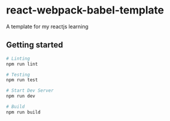 # react-webpack-babel-template

A template for my reactjs learning

## Getting started


``` sh
# Linting
npm run lint

# Testing
npm run test

# Start Dev Server
npm run dev

# Build
npm run build
```
